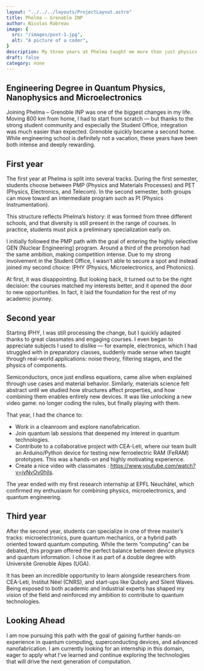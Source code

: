 ```yaml
---
layout: "../../../layouts/ProjectLayout.astro"
title: Phelma – Grenoble INP
author: Nicolas Rabreau
image: {
  src: "/images/post-1.jpg",
  alt: "A picture of a coder",
}
description: My three years at Phelma taught me more than just physics. From nanofabrication labs to quantum research, I discovered how theory becomes technology — and realised that I want to help build the future of quantum computing.
draft: false
category: none
---
```


## Engineering Degree in Quantum Physics, Nanophysics and Microelectronics

Joining Phelma – Grenoble INP was one of the biggest changes in my life. Moving 800 km from home, I had to start from scratch — but thanks to the strong student community and especially the Student Office, integration was much easier than expected. Grenoble quickly became a second home. While engineering school is definitely not a vacation, these years have been both intense and deeply rewarding.

## First year

The first year at Phelma is split into several tracks. During the first semester, students choose between PMP (Physics and Materials Processes) and PET (Physics, Electronics, and Telecom). In the second semester, both groups can move toward an intermediate program such as PI (Physics Instrumentation).

This structure reflects Phelma’s history: it was formed from three different schools, and that diversity is still present in the range of courses. In practice, students must pick a preliminary specialization early on.

I initially followed the PMP path with the goal of entering the highly selective GEN (Nuclear Engineering) program. Around a third of the promotion had the same ambition, making competition intense. Due to my strong involvement in the Student Office, I wasn’t able to secure a spot and instead joined my second choice: IPHY (Physics, Microelectronics, and Photonics).

At first, it was disappointing. But looking back, it turned out to be the right decision: the courses matched my interests better, and it opened the door to new opportunities. In fact, it laid the foundation for the rest of my academic journey.

## Second year

Starting IPHY, I was still processing the change, but I quickly adapted thanks to great classmates and engaging courses. I even began to appreciate subjects I used to dislike — for example, electronics, which I had struggled with in preparatory classes, suddenly made sense when taught through real-world applications: noise theory, filtering stages, and the physics of components.

Semiconductors, once just endless equations, came alive when explained through use cases and material behavior. Similarly, materials science felt abstract until we studied how structures affect properties, and how combining them enables entirely new devices. It was like unlocking a new video game: no longer coding the rules, but finally playing with them.

That year, I had the chance to:
- Work in a cleanroom and explore nanofabrication.
- Join quantum lab sessions that deepened my interest in quantum technologies.
- Contribute to a collaborative project with CEA-Leti, where our team built an Arduino/Python device for testing new ferroelectric RAM (FeRAM) prototypes. This was a hands-on and highly motivating experience.
- Create a nice video with classmates : https://www.youtube.com/watch?v=jvNvOv0hjls.

The year ended with my first research internship at EPFL Neuchâtel, which confirmed my enthusiasm for combining physics, microelectronics, and quantum engineering.

## Third year

After the second year, students can specialize in one of three master’s tracks: microelectronics, pure quantum mechanics, or a hybrid path oriented toward quantum computing. While the term “computing” can be debated, this program offered the perfect balance between device physics and quantum information. I chose it as part of a double degree with Université Grenoble Alpes (UGA).

It has been an incredible opportunity to learn alongside researchers from CEA-Leti, Institut Néel (CNRS), and start-ups like Quboly and Silent Waves. Being exposed to both academic and industrial experts has shaped my vision of the field and reinforced my ambition to contribute to quantum technologies.

## Looking Ahead

I am now pursuing this path with the goal of gaining further hands-on experience in quantum computing, superconducting devices, and advanced nanofabrication. I am currently looking for an internship in this domain, eager to apply what I’ve learned and continue exploring the technologies that will drive the next generation of computation.